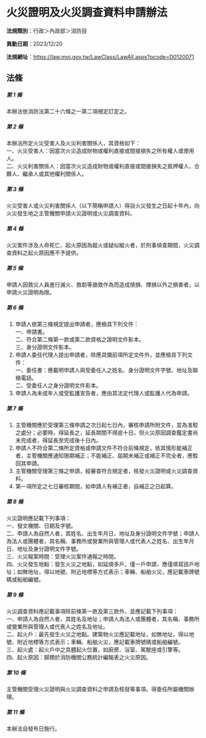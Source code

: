 # 火災證明及火災調查資料申請辦法

**法規類別**：行政＞內政部＞消防目

**異動日期**：2023/12/20  

**法規網址**：https://law.moj.gov.tw/LawClass/LawAll.aspx?pcode=D0120071





## 法條
##### 第 1 條
本辦法依消防法第二十六條之一第二項規定訂定之。

##### 第 2 條
本辦法所定火災受害人及火災利害關係人，其資格如下：  
一、火災受害人：因當次火災造成財物或權利直接或間接損失之所有權人或使用人。  
二、火災利害關係人：因當次火災造成財物或權利直接或間接損失之抵押權人、合夥人、繼承人或其他權利關係人。  

##### 第 3 條
火災受害人或火災利害關係人（以下簡稱申請人）得自火災發生之日起十年內，向火災發生地之主管機關申請火災證明或火災調查資料。

##### 第 4 條
火災案件涉及人命死亡、起火原因為縱火或疑似縱火者，於刑事偵查期間，火災調查資料之起火原因應不予提供。

##### 第 5 條
申請人因救災人員進行滅火、救助等搶救作為而造成燒損、煙損以外之損害者，以申請火災證明為限。

##### 第 6 條
1. 申請人依第三條規定提出申請者，應檢具下列文件：  
一、申請書。  
二、符合第二條第一款或第二款資格之證明文件影本。  
三、身分證明文件影本。
1. 申請人委任代理人提出申請者，除應具備前項所定文件外，並應檢具下列文件：  
一、委任書：應載明申請人與受委任人之姓名、身分證明文件字號、地址及聯絡電話。  
二、受委任人之身分證明文件影本。
1. 申請人為未成年人或受監護宣告者，應由其法定代理人或監護人代為申請。

##### 第 7 條
1. 主管機關應於受理第三條申請之次日起七日內，審核申請所附文件，並為准駁之處分；必要時，得延長之，延長期間不得逾十日。但火災原因調查鑑定書尚未完成者，得延長至完成後十日內。
1. 申請人不符合第二條所定資格或申請文件不符合前條規定，依其情形能補正者，主管機關應通知限期補正；不能補正、屆期未補正或補正不完全者，應駁回其申請。
1. 主管機關受理第三條之申請，經審查符合規定者，核發火災證明或火災調查資料。
1. 第一項所定之七日審核期間，如申請人有補正者，自補正之日起算。

##### 第 8 條
火災證明應記載下列事項：  
一、發文機關、日期及字號。  
二、申請人為自然人者，其姓名、出生年月日、地址及身分證明文件字號；申請人為法人或團體者，其名稱、事務所或營業所與管理人或代表人之姓名、出生年月日、地址及身分證明文件字號。  
三、火災報案時間：受理火災案件通報之時間。  
四、火災發生地點：發生火災之地點，如延燒多戶，僅一戶申請，應僅填寫該戶地址；如無地址，得以地號、附近地標等方式表示；車輛、船舶火災，應記載車牌號碼或船舶編號。  

##### 第 9 條
火災調查資料應記載事項除前條第一款及第三款外，並應記載下列事項：  
一、申請人為自然人者，其姓名及地址；申請人為法人或團體者，其名稱、事務所或營業所與管理人或代表人之姓名及地址。  
二、起火戶：最先發生火災之地點。建築物火災應記載地址，如無地址，得以地號、附近地標等方式表示；車輛、船舶火災，應記載車牌號碼或船舶編號。  
三、起火處：起火戶中之具體起火位置，如廚房、浴室、駕駛座或引擎等。  
四、起火原因：歸類於消防機關公務統計編報表之火災原因。  

##### 第 10 條
主管機關受理火災證明與火災調查資料之申請及核發等事項，得委任所屬機關辦理。

##### 第 11 條
本辦法自發布日施行。


